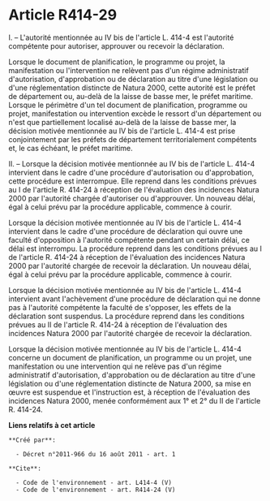 # Article R414-29

I. – L'autorité mentionnée au IV bis de l'article L. 414-4 est l'autorité compétente pour autoriser, approuver ou recevoir la
déclaration.

Lorsque le document de planification, le programme ou projet, la manifestation ou l'intervention ne relèvent pas d'un régime
administratif d'autorisation, d'approbation ou de déclaration au titre d'une législation ou d'une réglementation distincte de
Natura 2000, cette autorité est le préfet de département ou, au-delà de la laisse de basse mer, le préfet maritime. Lorsque
le périmètre d'un tel document de planification, programme ou projet, manifestation ou intervention excède le ressort d'un
département ou n'est que partiellement localisé au-delà de la laisse de basse mer, la décision motivée mentionnée au IV bis
de l'article L. 414-4 est prise conjointement par les préfets de département territorialement compétents et, le cas échéant,
le préfet maritime.

II. – Lorsque la décision motivée mentionnée au IV bis de l'article L. 414-4 intervient dans le cadre d'une procédure
d'autorisation ou d'approbation, cette procédure est interrompue. Elle reprend dans les conditions prévues au I de l'article
R. 414-24 à réception de l'évaluation des incidences Natura 2000 par l'autorité chargée d'autoriser ou d'approuver. Un
nouveau délai, égal à celui prévu par la procédure applicable, commence à courir.

Lorsque la décision motivée mentionnée au IV bis de l'article L. 414-4 intervient dans le cadre d'une procédure de
déclaration qui ouvre une faculté d'opposition à l'autorité compétente pendant un certain délai, ce délai est interrompu. La
procédure reprend dans les conditions prévues au I de l'article R. 414-24 à réception de l'évaluation des incidences Natura
2000 par l'autorité chargée de recevoir la déclaration. Un nouveau délai, égal à celui prévu par la procédure applicable,
commence à courir.

Lorsque la décision motivée mentionnée au IV bis de l'article L. 414-4 intervient avant l'achèvement d'une procédure de
déclaration qui ne donne pas à l'autorité compétente la faculté de s'opposer, les effets de la déclaration sont suspendus. La
procédure reprend dans les conditions prévues au II de l'article R. 414-24 à réception de l'évaluation des incidences Natura
2000 par l'autorité chargée de recevoir la déclaration.

Lorsque la décision motivée mentionnée au IV bis de l'article L. 414-4 concerne un document de planification, un programme ou
un projet, une manifestation ou une intervention qui ne relève pas d'un régime administratif d'autorisation, d'approbation ou
de déclaration au titre d'une législation ou d'une réglementation distincte de Natura 2000, sa mise en œuvre est suspendue et
l'instruction est, à réception de l'évaluation des incidences Natura 2000, menée conformément aux 1° et 2° du II de l'article
R. 414-24.

**Liens relatifs à cet article**

	**Créé par**:

	  - Décret n°2011-966 du 16 août 2011 - art. 1

	**Cite**:

	  - Code de l'environnement - art. L414-4 (V)
	  - Code de l'environnement - art. R414-24 (V)
